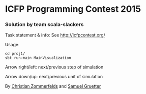 
# ICFP Programming Contest 2015

### Solution by team scala-slackers

Task statement & info: See http://icfpcontest.org/

Usage:


```
cd proj1/
sbt run-main MainVisualization
```

Arrow right/left: next/previous step of simulation

Arrow down/up: next/previous unit of simulation

By [Christian Zommerfelds](https://github.com/zommerfelds) and [Samuel Gruetter](https://github.com/samuelgruetter/)

